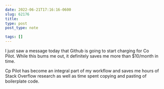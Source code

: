 ```yaml
---
date: 2022-06-21T17:16:16-0600
slug: 62176
title: 
type: post
post_type: note

tags: []
---
```

I just saw a message today that Github is going to start charging for Co Pilot.
While this bums me out, it definitely saves me more than $10/month in time.  

Cp Pilot has become an integral part of my workflow and saves me hours of Stack Overflow research as well as time spent copying and pasting of boilerplate code.




